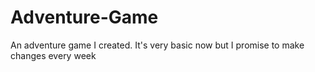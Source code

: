 # Adventure-Game
An adventure game I created. It's very basic now but I promise to make changes every week
